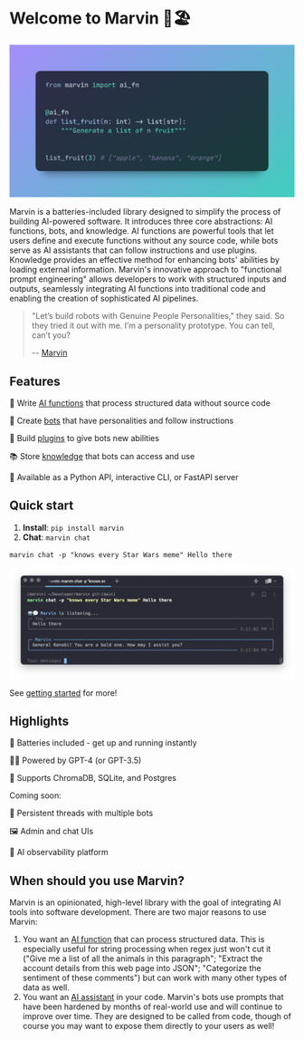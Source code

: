 # Welcome to Marvin 🤖🏖️

![](docs/img/ai_fn_demo.png)

Marvin is a batteries-included library designed to simplify the process of building AI-powered software. It introduces three core abstractions: AI functions, bots, and knowledge. AI functions are powerful tools that let users define and execute functions without any source code, while bots serve as AI assistants that can follow instructions and use plugins. Knowledge provides an effective method for enhancing bots' abilities by loading external information. Marvin's innovative approach to "functional prompt engineering" allows developers to work with structured inputs and outputs, seamlessly integrating AI functions into traditional code and enabling the creation of sophisticated AI pipelines.


> "Let’s build robots with Genuine People Personalities," they said. So they tried it out with me. I’m a personality prototype. You can tell, can’t you?
>
> -- [Marvin](https://www.youtube.com/clip/UgkxNj9p6jPFM8eWAmRJiKoPeOmvQxb8viQv)


## Features


🦾 Write [AI functions](https://askmarvin.ai/guide/ai_functions.md) that process structured data without source code

🤖 Create [bots](https://askmarvin.ai/guide/bots.md) that have personalities and follow instructions

🔌 Build [plugins](https://askmarvin.ai/guide/plugins.md) to give bots new abilities

📚 Store [knowledge](https://askmarvin.ai/guide/loaders_and_documents.md) that bots can access and use

📡 Available as a Python API, interactive CLI, or FastAPI server

## Quick start
1. **Install**: `pip install marvin`
2. **Chat**: `marvin chat`

```shell
marvin chat -p "knows every Star Wars meme" Hello there
```
![](docs/img/marvin_hello_there_chat.png)


See [getting started](askmarvin.ai/getting_started/installation.md) for more!

## Highlights

🔋 Batteries included - get up and running instantly

🧑‍🎓 Powered by GPT-4 (or GPT-3.5)

🌈 Supports ChromaDB, SQLite, and Postgres

Coming soon:

💬 Persistent threads with multiple bots

🖼️ Admin and chat UIs

🔭 AI observability platform

## When should you use Marvin?

Marvin is an opinionated, high-level library with the goal of integrating AI tools into software development. There are two major reasons to use Marvin:
1. You want an [AI function](guide/ai_functions.md) that can process structured data. This is especially useful for string processing when regex just won't cut it ("Give me a list of all the animals in this paragraph"; "Extract the account details from this web page into JSON"; "Categorize the sentiment of these comments") but can work with many other types of data as well.
2. You want an [AI assistant](guide/bots.md) in your code. Marvin's bots use prompts that have been hardened by months of real-world use and will continue to improve over time. They are designed to be called from code, though of course you may want to expose them directly to your users as well!



